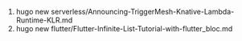 1. hugo new serverless/Announcing-TriggerMesh-Knative-Lambda-Runtime-KLR.md
2. hugo new flutter/Flutter-Infinite-List-Tutorial-with-flutter_bloc.md